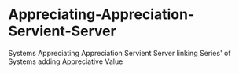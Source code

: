 # Appreciating-Appreciation-Servient-Server
Systems Appreciating Appreciation Servient Server linking Series' of Systems adding Appreciative Value
